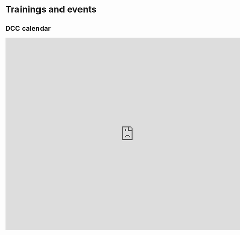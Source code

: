 # Trainings and events

## DCC calendar
<iframe src="https://calendar.google.com/calendar/embed?src=rkum1mpf9km93b6io7dgniramg%40group.calendar.google.com&ctz=Europe%2FAmsterdam" style="border: 0" width="800" height="600" frameborder="0" scrolling="no"></iframe>